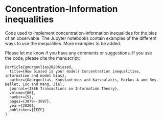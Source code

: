 # Concentration-Information inequalities

Code used to implement concentration-information inequalities for the bias of an 
observable. The Jupyter notebooks contain examples of the different ways to use the 
inequalities. More examples to be added.

Please let me know if you have any comments or suggestions. If you use the code, 
please cite the manuscript:

```
@article{gourgoulias2020biased,
  title={How biased is your model? Concentration inequalities, information and model bias},
  author={Gourgoulias, Konstantinos and Katsoulakis, Markos A and Rey-Bellet, Luc and Wang, Jie},
  journal={IEEE Transactions on Information Theory},
  volume={66},
  number={5},
  pages={3079--3097},
  year={2020},
  publisher={IEEE}
}
```
